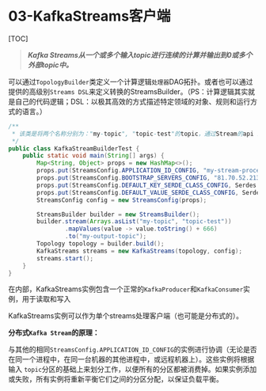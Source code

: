 # 03-KafkaStreams客户端

[TOC]

> ***Kafka Streams从一个或多个输入topic进行连续的计算并输出到0或多个外部topic中。***

可以通过`TopologyBuilder`类定义一个计算逻辑`处理器`DAG拓扑。或者也可以通过提供的高级别`Streams DSL`来定义转换的StreamsBuilder。（PS：计算逻辑其实就是自己的代码逻辑；DSL：以极其高效的方式描述特定领域的对象、规则和运行方式的语言。）

```java
/**
 * 该类是将两个名称分别为："my-topic", "topic-test"的topic，通过Stream的api 经过一定的逻辑，输出到另一个名为："my-output-topic"的 topic 中
 */
public class KafkaStreamBuilderTest {
    public static void main(String[] args) {
        Map<String, Object> props = new HashMap<>();
        props.put(StreamsConfig.APPLICATION_ID_CONFIG, "my-stream-processing-application");
        props.put(StreamsConfig.BOOTSTRAP_SERVERS_CONFIG, "81.70.52.213:9092");
        props.put(StreamsConfig.DEFAULT_KEY_SERDE_CLASS_CONFIG, Serdes.String().getClass().getName());
        props.put(StreamsConfig.DEFAULT_VALUE_SERDE_CLASS_CONFIG, Serdes.String().getClass().getName());
        StreamsConfig config = new StreamsConfig(props);

        StreamsBuilder builder = new StreamsBuilder();
        builder.stream(Arrays.asList("my-topic", "topic-test"))
                .mapValues(value -> value.toString() + 666)
                .to("my-output-topic");
        Topology topology = builder.build();
        KafkaStreams streams = new KafkaStreams(topology, config);
        streams.start();
    }
}
```

在内部，KafkaStreams实例包含一个正常的`KafkaProducer`和`KafkaConsumer`实例，用于读取和写入

KafkaStreams实例可以作为单个streams处理客户端（也可能是分布式的）。

**分布式`Kafka Stream`的原理：**

与其他的相同`StreamsConfig.APPLICATION_ID_CONFIG`的实例进行协调（无论是否在同一个进程中，在同一台机器的其他进程中，或远程机器上）。这些实例将根据输入 `topic`分区的基础上来划分工作，以便所有的分区都被消费掉。如果实例添加或失败，所有实例将重新平衡它们之间的分区分配，以保证负载平衡。